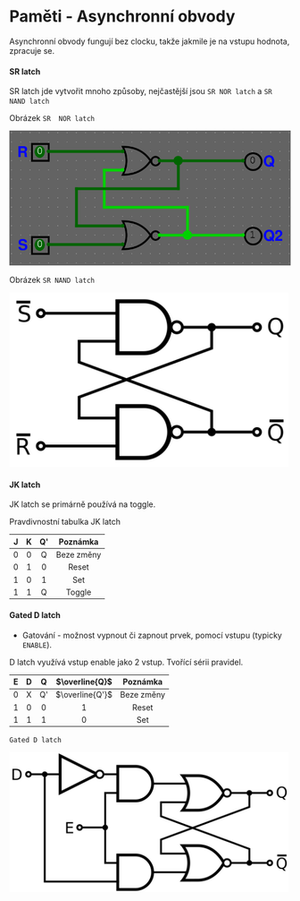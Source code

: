 # Paměti - Asynchronní obvody

Asynchronní obvody fungují bez clocku, takže jakmile je na vstupu hodnota, zpracuje se.


#### SR latch

SR latch jde vytvořit mnoho způsoby, nejčastější jsou `SR NOR latch` a `SR NAND latch`

Obrázek `SR  NOR latch`

<img src="https://raw.githubusercontent.com/jaywor1/aps/main/obrazky/sr-latch.png">


Obrázek `SR NAND latch`

<img src="https://raw.githubusercontent.com/jaywor1/aps/main/obrazky/1024px-SR_Flip-flop_Diagram.svg.png" width="500px">

#### JK latch

JK latch se primárně používá na toggle.

Pravdivnostní tabulka JK latch

| J | K | Q' | Poznámka |
|:-:|:-:|:--:|:-------:|
| 0 | 0 | Q | Beze změny |
| 0 | 1 | 0 | Reset |
| 1 | 0 | 1 | Set |
| 1 | 1 | Q | Toggle |

#### Gated D latch

- Gatování - možnost vypnout či zapnout prvek, pomocí vstupu (typicky `ENABLE`).

D latch využívá vstup enable jako 2 vstup. Tvořící sérii pravidel.

| E | D | Q | $\overline{Q}$ | Poznámka |
|:-:|:-:|:-:|:--------------:|:--------:|
| 0 | X | Q' | $\overline{Q'}$ | Beze změny |
| 1 | 0 | 0 | 1 | Reset |
| 1 | 1 | 1 | 0 | Set |

`Gated D latch`

<img src="https://raw.githubusercontent.com/jaywor1/aps/main/obrazky/D-type_Transparent_Latch_(NOR).svg.png" width="500px">